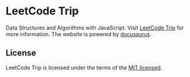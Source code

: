 # LeetCode Trip

Data Structures and Algorithms with JavaScript. Visit [LeetCode Trip](https://algorithm.yanceyleo.com/) for more information. The website is powered by [docusaurus](https://docusaurus.io/).

## License

LeetCode Trip is licensed under the terms of the [MIT licensed](https://opensource.org/licenses/MIT).
